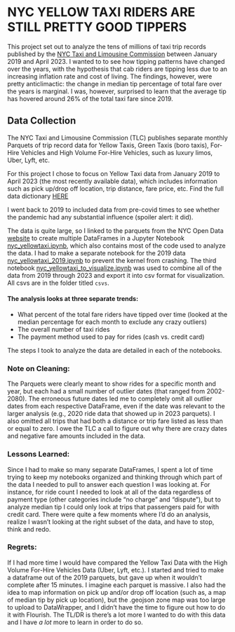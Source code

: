 # NYC YELLOW TAXI RIDERS ARE STILL PRETTY GOOD TIPPERS
This project set out to analyze the tens of millions of taxi trip records published by the [NYC Taxi and Limousine Commission](https://www.nyc.gov/site/tlc/about/tlc-trip-record-data.page) between January 2019 and April 2023. I wanted to to see how tipping patterns have changed over the years, with the hypothesis that cab riders are tipping less due to an increasing inflation rate and cost of living. The findings, however, were pretty anticlimactic: the change in median tip percentage of total fare over the years is marginal. I was, however, surprised to learn that the average tip has hovered around 26% of the total taxi fare since 2019.

## Data Collection
<p> The NYC Taxi and Limousine Commission (TLC) publishes separate monthly Parquets of trip record data for Yellow Taxis, Green Taxis (boro taxis), For-Hire Vehicles and High Volume For-Hire Vehicles, such as luxury limos, Uber, Lyft, etc. </p>

For this project I chose to focus on Yellow Taxi data from January 2019 to April 2023 (the most recently available data), which includes information such as pick up/drop off location, trip distance, fare price, etc. Find the full data dictionary [HERE](https://www.nyc.gov/assets/tlc/downloads/pdf/data_dictionary_trip_records_yellow.pdf)

<p> I went back to 2019 to included data from pre-covid times to see whether the pandemic had any substantial influence (spoiler alert: it did). </p>

The data is quite large, so I linked to the parquets from the NYC Open Data [website](https://www.nyc.gov/site/tlc/about/tlc-trip-record-data.page) to create multiple DataFrames in a Jupyter Notebook [nyc_yellowtaxi.ipynb](https://github.com/karinashed/nyc_yellow_taxi_rides/blob/main/notebooks/nyc_yellowtaxi.ipynb), which also contains most of the code used to analyze the data. I had to make a separate notebook for the 2019 data [nyc_yellowtaxi_2019.ipynb](https://github.com/karinashed/nyc_yellow_taxi_rides/blob/main/notebooks/nyc_yellowtaxi_2019.ipynb) to prevent the kernel from crashing. The third notebook [nyc_yellowtaxi_to_visualize.ipynb](https://github.com/karinashed/nyc_yellow_taxi_rides/blob/main/notebooks/nyc_yellowtaxi_to_visualize.ipynb) was used to combine all of the data from 2019 through 2023 and export it into csv format for visualization. All csvs are in the folder titled `csvs`.

#### The analysis looks at three separate trends:
- What percent of the total fare riders have tipped over time (looked at the median percentage for each month to exclude any crazy outliers)
- The overall number of taxi rides 
- The payment method used to pay for rides (cash vs. credit card)

<p> The steps I took to analyze the data are detailed in each of the notebooks.</p>

### Note on Cleaning:
The Parquets were clearly meant to show rides for a specific month and year, but each had a small number of outlier dates (that ranged from 2002-2080). The erroneous future dates led me to completely omit all outlier dates from each respective DataFrame,  even if the date was relevant to the larger analysis (e.g., 2020 ride data that showed up in 2023 parquets). I also omitted all trips that had both a distance or trip fare listed as less than or equal to zero. I owe the TLC a call to figure out why there are crazy dates and negative fare amounts included in the data. 

### Lessons Learned:
Since I had to make so many separate DataFrames, I spent a lot of time trying to keep my notebooks organized and thinking through which part of the data I needed to pull to answer each question I was looking at. For instance, for ride count I needed to look at all of the data regardless of payment type (other categories include “no charge” and “dispute”), but to analyze median tip I could only look at trips that passengers paid for with credit card. There were quite a few moments where I’d do an analysis, realize I wasn’t looking at the right subset of the data, and have to stop, think and redo. 

### Regrets:
If I had more time I would have compared the Yellow Taxi Data with the High Volume For-Hire Vehicles Data (Uber, Lyft, etc.). I started and tried to make a dataframe out of the 2019 parquets, but gave up when it wouldn’t complete after 15 minutes. I imagine each parquet is massive. I also had the idea to map information on pick up and/or drop off location (such as, a map of median tip by pick up location), but the .geojson zone map was too large to upload to DataWrapper, and I didn’t have the time to figure out how to do it with Flourish. The TL/DR is there’s a lot more I wanted to do with this data and I have *a lot* more to learn in order to do so. 

